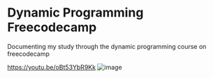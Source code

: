 # Dynamic Programming Freecodecamp
Documenting my study through the dynamic programming course on freecodecamp

https://youtu.be/oBt53YbR9Kk
![image](https://user-images.githubusercontent.com/63133295/197539388-62ce72f5-42cd-45e9-97d1-1b4f6c089b9b.png)

